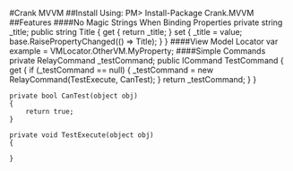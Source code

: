 #Crank MVVM
##Install Using:
	PM> Install-Package Crank.MVVM
##Features
####No Magic Strings When Binding Properties
	private string _title;
    public string Title
    {
    	get { return _title; }
        set
        {
         	_title = value;
            base.RaisePropertyChanged(() => Title);
        }
    }
####View Model Locator
	var example = VMLocator.OtherVM.MyProperty;
####Simple Commands
    private RelayCommand _testCommand;
    public ICommand TestCommand
    {
        get
        {
            if (_testCommand == null)
            {
                _testCommand = new RelayCommand(TestExecute, CanTest);
            }
            return _testCommand;
        }
    }

    private bool CanTest(object obj)
    {
        return true;
    }

    private void TestExecute(object obj)
    {
         
    }
